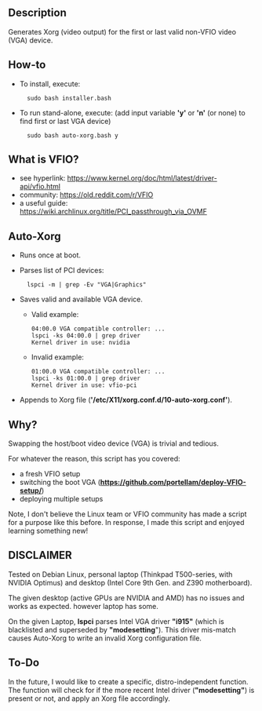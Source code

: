 ## Description
Generates Xorg (video output) for the first or last valid non-VFIO video (VGA) device.

## How-to
* To install, execute:

        sudo bash installer.bash
* To run stand-alone, execute: (add input variable **'y'** or **'n'** (or none) to find first or last VGA device)

        sudo bash auto-xorg.bash y

## What is VFIO?
* see hyperlink:    https://www.kernel.org/doc/html/latest/driver-api/vfio.html
* community:        https://old.reddit.com/r/VFIO
* a useful guide:   https://wiki.archlinux.org/title/PCI_passthrough_via_OVMF

## Auto-Xorg
* Runs once at boot.
* Parses list of PCI devices:

        lspci -m | grep -Ev "VGA|Graphics"
* Saves valid and available VGA device.
  * Valid example:

        04:00.0 VGA compatible controller: ...
        lspci -ks 04:00.0 | grep driver
        Kernel driver in use: nvidia
  * Invalid example:

        01:00.0 VGA compatible controller: ...
        lspci -ks 01:00.0 | grep driver
        Kernel driver in use: vfio-pci
* Appends to Xorg file (**'/etc/X11/xorg.conf.d/10-auto-xorg.conf'**).

## Why?
Swapping the host/boot video device (VGA) is trivial and tedious.

For whatever the reason, this script has you covered:
* a fresh VFIO setup
* switching the boot VGA (**https://github.com/portellam/deploy-VFIO-setup/**)
* deploying multiple setups

Note, I don't believe the Linux team or VFIO community has made a script for a purpose like this before. In response, I made this script and enjoyed learning something new!

## DISCLAIMER
Tested on Debian Linux, personal laptop (Thinkpad T500-series, with NVIDIA Optimus) and desktop (Intel Core 9th Gen. and Z390 motherboard).

The given desktop (active GPUs are NVIDIA and AMD) has no issues and works as expected. however laptop has some.

On the given Laptop, **lspci** parses Intel VGA driver **"i915"** (which is blacklisted and superseded by **"modesetting**"). This driver mis-match causes Auto-Xorg to write an invalid Xorg configuration file.

## To-Do
In the future, I would like to create a specific, distro-independent function. The function will check for if the more recent Intel driver (**"modesetting"**) is present or not, and apply an Xorg file accordingly.